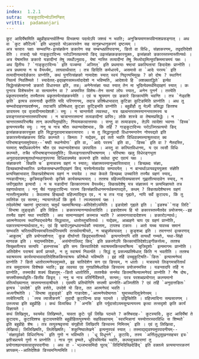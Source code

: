 ```yaml
---
index:  1.2.1
sutra:  गाङ्कुटादिभ्योऽञ्णिन्ङित्
vritti:  padamanjari
---
```



	कुट आदिर्येषामिति बहुव्रीहावन्तर्वर्तिन्या विभक्त्या पदत्वेऽपि जश्त्वं न भवति; अनुक्रियमाणरूपविनाशप्रसङ्गात् । अथ वा `कुट कौटिल्ये` इति धातुपाठे योऽकारस्तेन सह सानुबन्धानुकरणं द्रष्टव्यम् ।
	अत्र चत्वारः पक्षाः सम्भवन्ति-इत्संज्ञकेन ङकारेण सह सम्बन्धप्रतिपादनम्, ङितो वा विधिः, संज्ञाकरणम्, तद्वदतिदेशो वेति । तत्राद्ये पक्षे गाङ्कुटादिभ्यः परोऽञ्णितप्रत्ययो ङिद् उइत्संज्ञकङकारयुक्तः, इत्संज्ञको ङकारस्तस्यास्तीत्यर्थः । अत्र येषामस्ति ङकारो यङादीनां तेषु व्यर्थोऽनुवादः, येषां नास्ति तव्यादीनां तेषु मिथ्योद्यमित्युपक्रिममात्रमयं पक्षः ।
	अथ द्वितीयः ? `गाङ्कुटादिभ्यः` इति पञ्चम्या `अञ्णित्` इति प्रथमायाः षष्ठ्यां प्रकल्पितायां ङिदादेशः प्राप्नोति । अत्र प्रथमाया न च वैयर्थ्यम्, लाघवार्थंत्वात् । तत्र ङिदिति कर्मधारये, असमासे वा `आदेः परस्य` इति तव्यादीनामादेर्ङकारः प्राप्नोति, कथं पुनरित्संज्ञको नामादेशः स्यात् स्वयं निवृत्त्यभिमुखः ? को दोषः ? स्थानिनं निवर्त्य निवर्तिष्यते ! स्यादेतत्-इद्ग्रहणसामर्थ्यादादेशो न भविष्यति, आदेशत्वे हि `लशक्वतद्धिते` इत्येव सिद्धेत्संज्ञेत्यागमो ङकारो विधास्यत इति, तन्न; अनेनेत्संज्ञा यथा स्यात् तेन मा भूदित्येवमर्थमिद्ग्रहणं स्यात् । कः पुनरत्र विशेषस्तेन वा सत्यामनेन वा ? अयमस्ति विशेषः-तेन सत्यां लोपः स्यात्, अनेन पुनर्नं । तस्येति प्रकृतपरामर्शात् तस्यैतस्य प्रकृतस्येत्संज्ञकस्येति । एवं च श्रूयमाण एव ङकारे ङित्कार्याणि भवन्ति । तत्र `नेड्वशि कृति` इत्यत्र वरमनादौ कृतीति यदि परिगणनम्, तदात्र प्रतिषेधाभावात् कुटिङा कुटिङमिति प्राप्नोति । अथ तु सम्भवोदाहरणप्रदर्शनम्, तदात्रापि प्रतिषेधात् कुट्ङा कुट्ङ्मिति प्राप्नोति । बहुव्रीहौ तु येऽमी प्रसिद्धा ङितश्च ङादयस्य एव तृजादीनामादेशा#ः स्युः । न चान्तर्यतो व्यवस्था, यत्र खल्वन्तरतमस्यानन्तरतमस्य च प्रसङ्गस्तत्रान्तरतमपरिभाषा । न चात्रान्तरतमानां तव्यङादीनां प्राप्तिः; लोके शास्त्रे वा तेषामप्रसिद्धेः । न चान्तरतमपरिभाषैव तान् कल्पयितुमर्हति; नियामकत्वात्तस्याः । सन्तु वा तव्याङदयः, तेऽपि त्वादेशा भवन्तः `डिच्च` इत्यन्त्यस्यैव स्युः । ननु च नात्र श्रौतः स्थान्यादेशभावः, किं तर्हि ? गाङ्कुटादिभ्यः परोऽञ्णित्प्रत्ययो ङिद् इत्संज्ञकङकारयुक्त इति सिद्धानुवादमात्राक्षरव्यापारः । स तु सिद्धानुवादौ विधानमन्तरेण नोपपद्यते इति ङकारस्येत्संज्ञकस्य विधिः कल्प्यते । किमतः ? यद्येवम्, इदं ततो भवति विधिवाक्यस्याश्रुतत्वात् क्व परिभाषाङ्गतामुपेयात्--`षष्ठी स्थानेयोगा` इति वा, `आदेः परस्य` इति वा, `डिच्च` इति वा ? नैतदस्ति, यस्मात् षष्ठीप्रकल्पेनेन श्रौत एव स्थान्यादेशभाव उपपादितः । अस्तु वा कल्पितविधानम्, य एव त्वसौ विधिः कल्प्यते, तत्रैव परिभाषाङ्गभावमुपैति; विध्यङ्गत्वात्परिभाषाणाम् । परिभाषाः खलु विधेरङ्गभूता अनुवादवाक्यश्रुतार्थान्यथानुपपत्त्या विधिवाक्यमेव कल्पन्ते इति सर्वथा दुष्ट एवायं पक्षः ।
	संज्ञाकरणे `क्ङिति च` इत्यत्रास्य ग्रहणं न स्यात्; संज्ञारूपस्यानुच्चारितत्वात् । ङिच्छब्दः संज्ञा, डिच्छब्दश्चोच्चारितः प्रत्येकसम्बन्धमपीद्ग्रहणं किद् यस्येत्येतावदेव सम्पादयेत् । न बान्वर्थाऽवयवद्वययुक्ता संज्ञेति प्रत्यभिज्ञाभावात् क्ङित्प्रदेशेष्वस्य ग्रहणं न स्यादेव । तथा केवले ङिच्छब्द उच्चारिते तस्यैव ग्रहणं स्याद्, नयङादीनाम्; कृत्रिमाकृत्रिमयोः कृत्रिमे कार्यसम्प्रत्ययात् । ततश्च ग्रहिज्यादिसम्प्रसारणं गृह्णातीत्यादावेन स्याद्, न जरीगृह्यतेत इत्यादौ । न च यङादीनां ङित्कारणस्य वैयर्थ्यम्; क्ङित्प्रदेशेषु यत्र संज्ञारूपं न प्रत्यभिज्ञायते तत्र ग्रहणार्थत्वात् । ननु चैवं गाह्कुटादिभ्यः परस्य ङित्संज्ञाविधानमनर्थकमापद्यते, कथम् ? क्ङितप्रदेशेष्वस्य ग्रहणं नास्तीत्युक्तमेव । केवलश्च हिच्छब्दो ग्रहिज्यादिसूत्र एव, न च तत्र गाङ् गृह्यते, नापि सर्वे कुटादयः, किं तु व्यतिरेक एव सत्यम्; न्यायागतेऽर्थे किं कुर्मः ! त्यज्यतामयं पक्षः ।
	तदेवमेतेषां पक्षाणां दुष्टत्वात् चतुर्थं पक्षमाश्रित्याह-अतिदेशोऽयमिति । इङादेशो गृह्यते इति । `इङश्च``गाङ् लिटि` `विभाषा लुङ्लृङोः` इति विहितः । ङकारस्यानन्यार्थत्वादिति । इङादेशस्य हि यो ङकारस्तस्यैतदेव प्रयोजनम्--इह तस्यैव ग्रहणं यथा स्यादिति । अथ सामान्यग्रहणं कस्मान्न भवति ? असमानत्वादादेशस्य । ङकारोऽन्यार्थः; आत्मनेपदस्य स्थानिवद्भावेनैव सिद्धत्वात्, धातोस्तुचरितार्थः । यद्येवम्, आब्ग्रहणे चाप एव ग्रहणं प्राप्नोति, पकारस्यानन्यार्थत्वात्,न; एवं हि चापोऽनुबन्धावनर्थकौ स्याताम्, टापश्च टकारः । अतो यच्च यावच्च समानं सम्भवति चरितार्थपित्त्वमचरितार्थपित्त्वमपि तत्सर्वमाश्रीयते, न चाब्रूपमेवयावत् । कुङ्शब्द इति । तदनन्तरं वृत्करणाद् `आकूतम्` इति प्रयोगदर्शनात् `कूङ दीर्घान्तो ङिद्वद्भवतीत्यर्थः` इत्यन्तरेणापि वतिं वत्यर्थो गम्यते, यथा-सिंहो माणवक इति । यद्ययमतिदेशः, `असंयोगाल्लिट् किद्` इति प्रकरणेऽपि कित्कार्यातिदेशोऽङ्गीकर्त्तव्यः, ततश्च सिसृक्षतीत्यत्र सत्यपि `हलन्ताच्च` इति सनः कित्त्वातिदेशे स्वाश्रयमकित्त्वमाश्रित्य `सृजिदृशोः` इत्यमागमः प्राप्नोति । अतिदेशेन पराश्रयं कार्यं प्राप्यते, न तु स्वाश्रयं निवर्त्यते । सिद्धं तु प्रसज्यप्रतिषेधात् किति न भवतीति । ततश्च स्वाश्रयस्य कार्यस्याभावादातिदेशिककित्त्वाश्रयः प्रतिषेधो भविष्यति । इह तर्हि उच्चुकुटिषति-`ङितः` इत्यात्मनेपदं प्राप्नोति ? ङितो धातोरात्मनेपदमुच्यते, इह चातिदेशेन सन एव ङित्त्वम्, न धातोः । यत्रावयवे लिङ्गमचरितार्थं तत्र समुदायस्य विशेषकं भवति; इह त्ववयव एव गुणप्रतिषेधादिकं ङित्त्वस्य प्रयोजनमस्ति । यङन्तादपि तर्हि न प्राप्नोति, तस्मान्नैवं शक्यं विज्ञातुम्--ङितो धातोरिति, ततश्चैकं सनमेव ङितमाश्रित्यात्मनेपदं प्राप्नोति ? नैष दोषः, सप्तमीसमर्थाद्वतिः-ङितीव ङिद्वत् । ननु च नात्र वतिर्निर्दिश्यते, सत्यम्; परत्र परशब्दप्रयोगात् कल्प्यमानो वतिर्व्याख्यानात् सप्तम्यन्तादाश्रीयते । एवमपि प्रतियोगिनि सप्तमी प्राप्नोति-अञ्णितीति ? एवं तर्हि `अनुदात्तङितः` इत्यत्र `उपदेशे` इति वर्त्तते, उपदेशे यो ङित्, तत आत्मनेपदं भवति ।
	अध्यगीषतेति । `विभाषा लुङ्लृङो` इति गाङादेशः,`आत्मनेपदेष्वनतः` घुमास्थादिसूत्रेणेत्त्वम् ।
	व्यचेरित्यादि । `व्यच व्याजीकरणे` तुदादौ कुटादिभ्यः प्राक् पठ्यते । उद्विचितेति । ग्रहिज्यादिना सम्प्रसारणम् ।
	उरुव्यचा इति बहुव्रीहिः । कथं विव्यचिथ ? `अनसि` इति पर्युदासोऽयमसुन्प्रत्ययस्य कृत्वा तत्सदृशो कृति कार्यं विज्ञायते ।
	कथं लिखितुम्, स्वयमेव लिखिष्यते, यावता कुटेः पूर्वं लिखिः पठ्यते ? कश्चिदाह-` कुटस्यादिः, कुट आदिर्येषां ते कुटादयः, कुटादिश्श्च कुटादयश्चेति बहूव्रीहितत्पुरुषयोः सहविवक्षायाम् `स्वरभिन्नानां यस्योत्तरस्वरविधिः स शिष्यते` इति बहुव्रीहेः शेषः । तत्र तत्पुरुषवृत्तया संगृहीतो लिखिरपि ङित्त्वस्य निमित्तम्` इति । एवं तु लिखित्वा, लेखित्वा; लिलिखिषति, लिलेखिषति; `शकुनिष्वालेखने` इत्यनुपपन्नं स्यात् । तस्माद्यद्यवश्यमुपपादनीयम्--`संज्ञापूर्वको विधिरनित्यः` इति गुणो न भविष्यति । `धू विधूनने`, कुटादिः, तस्य `अर्त्तिलूधूसूखनसहचर इत्रः` इतीत्रप्रत्यये गुणो न प्राप्नोति । नात्र गुण इष्यते, धुवित्रमित्येव भवति, कल्पसूत्रकाराणां तु प्रयोगाश्छान्दसत्वादुपपादनीयाः । अथ वा -`भञ़्जभासमिदो घुरच्``विदिभिदिच्छिदेर्ङिद्` इति वक्तव्ये प्रत्ययान्तरकरणं ज्ञापकम्--आतिदेशिकं ङित्त्वमनित्यमिति ।।
	
